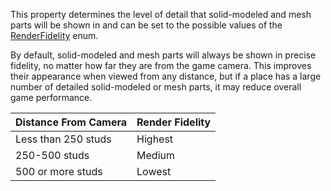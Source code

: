This property determines the level of detail that solid-modeled and mesh
parts will be shown in and can be set to the possible values of the
[RenderFidelity](https://developer.roblox.com/en-us/api-reference/enum/RenderFidelity) enum.

By default, solid-modeled and mesh parts will always be shown in precise
fidelity, no matter how far they are from the game camera. This improves
their appearance when viewed from any distance, but if a place has a large
number of detailed solid-modeled or mesh parts, it may reduce overall game
performance.

| Distance From Camera | Render Fidelity |
| -------------------- | --------------- |
| Less than 250 studs  | Highest         |
| 250-500 studs        | Medium          |
| 500 or more studs    | Lowest          |